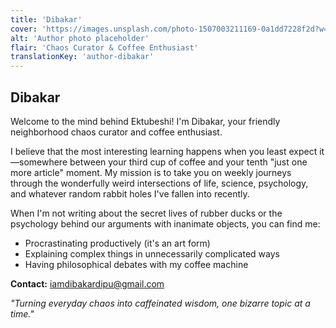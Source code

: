 ```yaml
---
title: 'Dibakar'
cover: 'https://images.unsplash.com/photo-1507003211169-0a1dd7228f2d?w=800&h=600&fit=crop'
alt: 'Author photo placeholder'
flair: 'Chaos Curator & Coffee Enthusiast'
translationKey: 'author-dibakar'
---
```


## Dibakar

Welcome to the mind behind Ektubeshi! I'm Dibakar, your friendly neighborhood chaos curator and coffee enthusiast. 

I believe that the most interesting learning happens when you least expect it—somewhere between your third cup of coffee and your tenth "just one more article" moment. My mission is to take you on weekly journeys through the wonderfully weird intersections of life, science, psychology, and whatever random rabbit holes I've fallen into recently.

When I'm not writing about the secret lives of rubber ducks or the psychology behind our arguments with inanimate objects, you can find me:
- Procrastinating productively (it's an art form)
- Explaining complex things in unnecessarily complicated ways
- Having philosophical debates with my coffee machine

**Contact:** iamdibakardipu@gmail.com

*"Turning everyday chaos into caffeinated wisdom, one bizarre topic at a time."* 